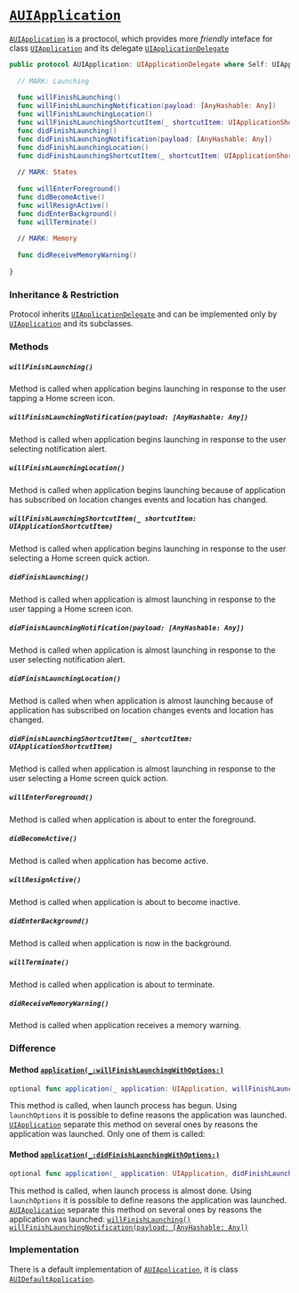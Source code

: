 # [`AUIApplication`](https://github.com/ihormyroniuk/AUIKit/blob/master/AUIKit/Application/AUIApplication.swift)

[`AUIApplication`](https://github.com/ihormyroniuk/AUIKit/blob/master/AUIKit/Application/AUIApplication.swift) is a proctocol, which provides more _friendly_ inteface for class [`UIApplication`](https://developer.apple.com/documentation/uikit/uiapplication) and its delegate [`UIApplicationDelegate`](https://developer.apple.com/documentation/uikit/uiapplicationdelegate)

```swift
public protocol AUIApplication: UIApplicationDelegate where Self: UIApplication {
  
  // MARK: Launching
  
  func willFinishLaunching()
  func willFinishLaunchingNotification(payload: [AnyHashable: Any])
  func willFinishLaunchingLocation()
  func willFinishLaunchingShortcutItem(_ shortcutItem: UIApplicationShortcutItem)
  func didFinishLaunching()
  func didFinishLaunchingNotification(payload: [AnyHashable: Any])
  func didFinishLaunchingLocation()
  func didFinishLaunchingShortcutItem(_ shortcutItem: UIApplicationShortcutItem)
  
  // MARK: States
  
  func willEnterForeground()
  func didBecomeActive()
  func willResignActive()
  func didEnterBackground()
  func willTerminate()
  
  // MARK: Memory
  
  func didReceiveMemoryWarning()
  
}
```

### Inheritance & Restriction

Protocol inherits [`UIApplicationDelegate`](https://developer.apple.com/documentation/uikit/uiapplicationdelegate) and can be implemented only by [`UIApplication`](https://developer.apple.com/documentation/uikit/uiapplication) and its subclasses. 

### Methods

##### `willFinishLaunching()`
Method is called when application begins launching in response to the user tapping a Home screen icon.

##### `willFinishLaunchingNotification(payload: [AnyHashable: Any])`
Method is called when application begins launching in response to the user selecting notification alert.

##### `willFinishLaunchingLocation()`
Method is called when application begins launching because of application has subscribed on location changes events and location has changed.

##### `willFinishLaunchingShortcutItem(_ shortcutItem: UIApplicationShortcutItem)`
Method is called when application begins launching in response to the user selecting a Home screen quick action.

##### `didFinishLaunching()`
Method is called when application is almost launching in response to the user tapping a Home screen icon.

##### `didFinishLaunchingNotification(payload: [AnyHashable: Any])`
Method is called when application is almost launching in response to the user selecting notification alert.

##### `didFinishLaunchingLocation()`
Method is called when when application is almost launching because of application has subscribed on location changes events and location has changed.

##### `didFinishLaunchingShortcutItem(_ shortcutItem: UIApplicationShortcutItem)`
Method is called when application is almost launching in response to the user selecting a Home screen quick action.

##### `willEnterForeground()`
Method is called when application is about to enter the foreground.

##### `didBecomeActive()`
Method is called when application has become active.

##### `willResignActive()`
Method is called when application is about to become inactive.

##### `didEnterBackground()`
Method is called when application is now in the background.

##### `willTerminate()`
Method is called when application is about to terminate.

##### `didReceiveMemoryWarning()`
Method is called when application receives a memory warning.

### Difference

#### Method [`application(_:willFinishLaunchingWithOptions:)`](https://developer.apple.com/documentation/uikit/uiapplicationdelegate/1623032-application)

```swift
optional func application(_ application: UIApplication, willFinishLaunchingWithOptions launchOptions: [UIApplication.LaunchOptionsKey: Any]? = nil) -> Bool
```

This method is called, when launch process has begun. Using `launchOptions` it is possible to define reasons the application was launched. [`UIApplication`](https://developer.apple.com/documentation/uikit/uiapplication) separate this method on several ones by reasons the application was launched. Only one of them is called:

#### Method [`application(_:didFinishLaunchingWithOptions:)`](https://developer.apple.com/documentation/uikit/uiapplicationdelegate/1622921-application)

```swift
optional func application(_ application: UIApplication, didFinishLaunchingWithOptions launchOptions: [UIApplication.LaunchOptionsKey: Any]? = nil) -> Bool
```

This method is called, when launch process is almost done. Using `launchOptions` it is possible to define reasons the application was launched. [`AUIApplication`](https://github.com/ihormyroniuk/AUIKit/blob/master/AUIKit/Application/AUIApplication.swift) separate this method on several ones by reasons the application was launched:
[`willFinishLaunching()`](https://github.com/ihormyroniuk/AUIKit/tree/master/AUIKit/Application#willfinishlaunching)
[`willFinishLaunchingNotification(payload: [AnyHashable: Any])`](https://github.com/ihormyroniuk/AUIKit/tree/master/AUIKit/Application#willfinishlaunchingnotificationpayload-anyhashable-any)

### Implementation

There is a default implementation of [`AUIApplication`](https://github.com/ihormyroniuk/AUIKit/blob/master/AUIKit/Application/AUIApplication.swift), it is class [`AUIDefaultApplication`](https://github.com/ihormyroniuk/AUIKit/blob/master/AUIKit/Application/AUIDefaultApplication.swift).
